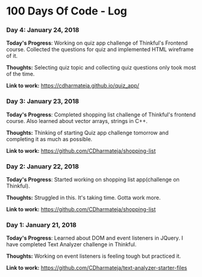 # 100 Days Of Code - Log

### Day 4: January 24, 2018

**Today's Progress**: Working on quiz app challenge of Thinkful's Frontend course. Collected the questions for quiz and implemented HTML wireframe of it.

**Thoughts:** Selecting quiz topic and collecting quiz questions only took most of the time.

**Link to work:**  https://cdharmateja.github.io/quiz_app/

### Day 3: January 23, 2018

**Today's Progress**: Completed shopping list challenge of Thinkful's frontend course. Also learned about vector arrays, strings in C++.

**Thoughts:** Thinking of starting Quiz app challenge tomorrow and completing it as much as possible.

**Link to work:**  https://github.com/CDharmateja/shopping-list

### Day 2: January 22, 2018

**Today's Progress**: Started working on shopping list app(challenge on Thinkful).

**Thoughts:** Struggled in this. It's taking time. Gotta work more.

**Link to work:**  https://github.com/CDharmateja/shopping-list


### Day 1: January 21, 2018

**Today's Progress**: Learned about DOM and event listeners in JQuery. I have completed Text Analyzer challenge in Thinkful.

**Thoughts:** Working on event listeners is feeling tough but practiced it.

**Link to work:**  https://github.com/CDharmateja/text-analyzer-starter-files
